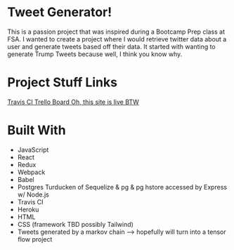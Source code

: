 # Tweet Generator!

This is a passion project that was inspired during a Bootcamp Prep class at FSA. I wanted to create a project where I would retrieve twitter data about a user and generate tweets based off their data. It started with wanting to generate Trump Tweets because well, I think you know why.

# Project Stuff Links

[ Travis CI ](https://travis-ci.org/github/nmestrada/TweetGenerator)
[ Trello Board ](https://trello.com/b/oQ77Np0M/tweetgenerator)
[ Oh, this site is live BTW ](https://awesome-tweet-generator.herokuapp.com/)

# Built With

* JavaScript
* React
* Redux
* Webpack
* Babel
* Postgres Turducken of Sequelize & pg & pg hstore accessed by Express w/ Node.js
* Travis CI
* Heroku
* HTML
* CSS (framework TBD possibly Tailwind)
* Tweets generated by a markov chain --> hopefully will turn into a tensor flow project
